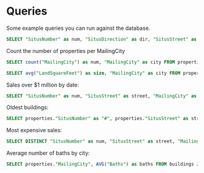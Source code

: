 Queries
=======

Some example queries you can run against the database.

```sql
SELECT "SitusNumber" as num, "SitusDirection" as dir, "SitusStreet" as street FROM properties;
```


Count the number of properties per MailingCity

```sql
SELECT count("MailingCity") as num, "MailingCity" as city FROM properties GROUP BY "MailingCity" ORDER BY num DESC;
```

```sql
SELECT avg("LandSquareFeet") as size, "MailingCity" as city FROM properties GROUP BY "MailingCity" ORDER BY size DESC;
```

Sales over $1 million by date:

```sql
SELECT "SitusNumber" as num, "SitusStreet" as street, "MailingCity" as city, "SaleDate" as date, "SaleAmount" FROM sales JOIN properties ON sales."ParcelNumber" = properties."ParcelNumber" WHERE "SaleAmount" > 1000000 ORDER BY "SaleDate" DESC LIMIT 20;
```

Oldest buildings:

```sql
SELECT properties."SitusNumber" as "#", properties."SitusStreet" as street, properties."MailingCity", "PropertyName", "OrigConstructionYear" as year FROM buildings JOIN properties ON buildings."ParcelNumber" = properties."ParcelNumber" WHERE "OrigConstructionYear" <> 0 AND "MailingState" = 'NV' ORDER BY "OrigConstructionYear" LIMIT 20;
```

Most expensive sales:

```sql
SELECT DISTINCT "SitusNumber" as num, "SitusStreet" as street, "MailingCity" as city, "SaleDate" as date, "SaleAmount" FROM sales JOIN properties ON sales."ParcelNumber" = properties."ParcelNumber" WHERE "MailingState" = 'NV' ORDER BY "SaleAmount" DESC LIMIT 20;
```

Average number of baths by city:

```sql
SELECT properties."MailingCity", AVG("Baths") as baths FROM buildings JOIN properties ON buildings."ParcelNumber" = properties."ParcelNumber" WHERE "MailingState" = 'NV' GROUP BY properties."MailingCity" ORDER BY baths DESC;
```